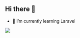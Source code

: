 ## Hi there 👋
- 🌱 I’m currently learning Laravel

![](https://leetcard.jacoblin.cool/leetcode?site=cn)
